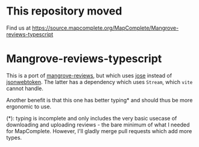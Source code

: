 # This repository moved

Find us at https://source.mapcomplete.org/MapComplete/Mangrove-reviews-typescript

# Mangrove-reviews-typescript



This is a port of [mangrove-reviews](https://www.npmjs.com/package/mangrove-reviews), but which uses [jose](https://www.npmjs.com/package/jose) instead of [jsonwebtoken](https://www.npmjs.com/package/jsonwebtoken).
The latter has a dependency which uses `Stream`, which `vite` cannot handle.

Another benefit is that this one has better typing* and should thus be more ergonomic to use.

(*): typing is incomplete and only includes the very basic usecase of downloading and uploading reviews - the bare minimum of what I needed for MapComplete.
However, I'll gladly merge pull requests which add more types.

